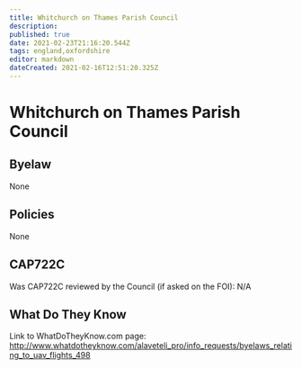 ```yaml
---
title: Whitchurch on Thames Parish Council
description: 
published: true
date: 2021-02-23T21:16:20.544Z
tags: england,oxfordshire
editor: markdown
dateCreated: 2021-02-16T12:51:20.325Z
---
```


# Whitchurch on Thames Parish Council

## Byelaw
None

## Policies
None

## CAP722C

Was CAP722C reviewed by the Council (if asked on the FOI): N/A

## What Do They Know

Link to WhatDoTheyKnow.com page:
http://www.whatdotheyknow.com/alaveteli_pro/info_requests/byelaws_relating_to_uav_flights_498

